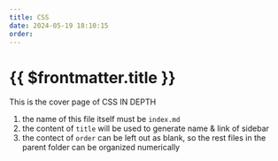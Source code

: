 ```yaml
---
title: CSS
date: 2024-05-19 18:10:15
order: 
---
```


# {{ $frontmatter.title }}

This is the cover page of CSS IN DEPTH

1. the name of this file itself must be `index.md`
2. the content of `title` will be used to generate name & link of sidebar
3. the contect of `order` can be left out as blank, so the rest files in the parent folder can be organized numerically
